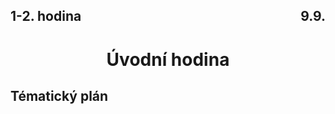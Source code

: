 ## <div style="display: flex; justify-content: space-between;"><div>1-2. hodina</div><div>9.9.</div></div>
# <div style="text-align: center">Úvodní hodina</div>

## Tématický plán